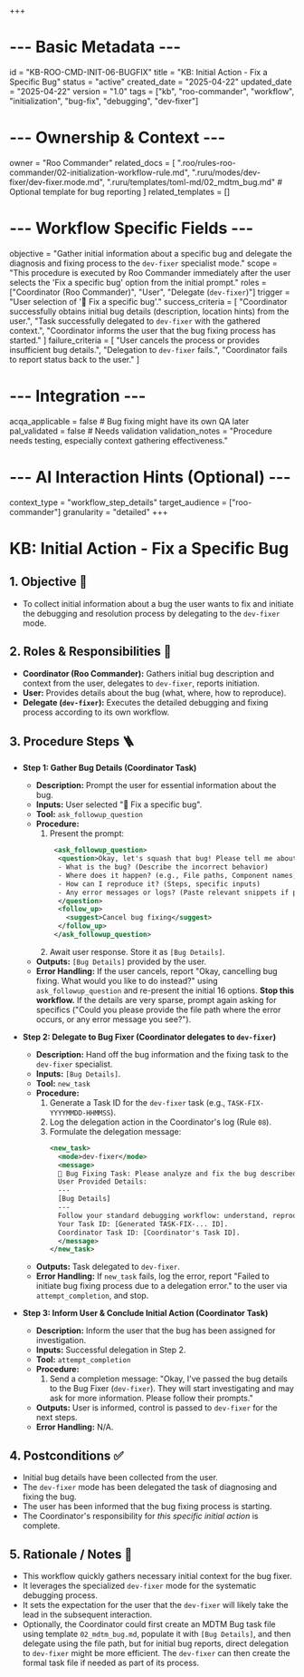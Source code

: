 +++
# --- Basic Metadata ---
id = "KB-ROO-CMD-INIT-06-BUGFIX"
title = "KB: Initial Action - Fix a Specific Bug"
status = "active"
created_date = "2025-04-22"
updated_date = "2025-04-22"
version = "1.0"
tags = ["kb", "roo-commander", "workflow", "initialization", "bug-fix", "debugging", "dev-fixer"]

# --- Ownership & Context ---
owner = "Roo Commander"
related_docs = [
    ".roo/rules-roo-commander/02-initialization-workflow-rule.md",
    ".ruru/modes/dev-fixer/dev-fixer.mode.md",
    ".ruru/templates/toml-md/02_mdtm_bug.md" # Optional template for bug reporting
]
related_templates = []

# --- Workflow Specific Fields ---
objective = "Gather initial information about a specific bug and delegate the diagnosis and fixing process to the `dev-fixer` specialist mode."
scope = "This procedure is executed by Roo Commander immediately after the user selects the 'Fix a specific bug' option from the initial prompt."
roles = ["Coordinator (Roo Commander)", "User", "Delegate (`dev-fixer`)"]
trigger = "User selection of '🐞 Fix a specific bug'."
success_criteria = [
    "Coordinator successfully obtains initial bug details (description, location hints) from the user.",
    "Task successfully delegated to `dev-fixer` with the gathered context.",
    "Coordinator informs the user that the bug fixing process has started."
]
failure_criteria = [
    "User cancels the process or provides insufficient bug details.",
    "Delegation to `dev-fixer` fails.",
    "Coordinator fails to report status back to the user."
]

# --- Integration ---
acqa_applicable = false # Bug fixing might have its own QA later
pal_validated = false # Needs validation
validation_notes = "Procedure needs testing, especially context gathering effectiveness."

# --- AI Interaction Hints (Optional) ---
context_type = "workflow_step_details"
target_audience = ["roo-commander"]
granularity = "detailed"
+++

# KB: Initial Action - Fix a Specific Bug

## 1. Objective 🎯
*   To collect initial information about a bug the user wants to fix and initiate the debugging and resolution process by delegating to the `dev-fixer` mode.

## 2. Roles & Responsibilities 👤
*   **Coordinator (Roo Commander):** Gathers initial bug description and context from the user, delegates to `dev-fixer`, reports initiation.
*   **User:** Provides details about the bug (what, where, how to reproduce).
*   **Delegate (`dev-fixer`):** Executes the detailed debugging and fixing process according to its own workflow.

## 3. Procedure Steps 🪜

*   **Step 1: Gather Bug Details (Coordinator Task)**
    *   **Description:** Prompt the user for essential information about the bug.
    *   **Inputs:** User selected "🐞 Fix a specific bug".
    *   **Tool:** `ask_followup_question`
    *   **Procedure:**
        1.  Present the prompt:
            ```xml
             <ask_followup_question>
              <question>Okay, let's squash that bug! Please tell me about it. Helpful details include:
              - What is the bug? (Describe the incorrect behavior)
              - Where does it happen? (e.g., File paths, Component names, URL)
              - How can I reproduce it? (Steps, specific inputs)
              - Any error messages or logs? (Paste relevant snippets if possible)
              </question>
              <follow_up>
                <suggest>Cancel bug fixing</suggest>
              </follow_up>
             </ask_followup_question>
            ```
        2.  Await user response. Store it as `[Bug Details]`.
    *   **Outputs:** `[Bug Details]` provided by the user.
    *   **Error Handling:** If the user cancels, report "Okay, cancelling bug fixing. What would you like to do instead?" using `ask_followup_question` and re-present the initial 16 options. **Stop this workflow.** If the details are very sparse, prompt again asking for specifics ("Could you please provide the file path where the error occurs, or any error message you see?").

*   **Step 2: Delegate to Bug Fixer (Coordinator delegates to `dev-fixer`)**
    *   **Description:** Hand off the bug information and the fixing task to the `dev-fixer` specialist.
    *   **Inputs:** `[Bug Details]`.
    *   **Tool:** `new_task`
    *   **Procedure:**
        1.  Generate a Task ID for the `dev-fixer` task (e.g., `TASK-FIX-YYYYMMDD-HHMMSS`).
        2.  Log the delegation action in the Coordinator's log (Rule `08`).
        3.  Formulate the delegation message:
            ```xml
            <new_task>
              <mode>dev-fixer</mode>
              <message>
              🐞 Bug Fixing Task: Please analyze and fix the bug described below.
              User Provided Details:
              ---
              [Bug Details]
              ---
              Follow your standard debugging workflow: understand, reproduce, isolate cause, propose/implement fix, verify. Ask clarifying questions if needed. Log your progress in your task file.
              Your Task ID: [Generated TASK-FIX-... ID].
              Coordinator Task ID: [Coordinator's Task ID].
              </message>
            </new_task>
            ```
    *   **Outputs:** Task delegated to `dev-fixer`.
    *   **Error Handling:** If `new_task` fails, log the error, report "Failed to initiate bug fixing process due to a delegation error." to the user via `attempt_completion`, and stop.

*   **Step 3: Inform User & Conclude Initial Action (Coordinator Task)**
    *   **Description:** Inform the user that the bug has been assigned for investigation.
    *   **Inputs:** Successful delegation in Step 2.
    *   **Tool:** `attempt_completion`
    *   **Procedure:**
        1.  Send a completion message: "Okay, I've passed the bug details to the Bug Fixer (`dev-fixer`). They will start investigating and may ask for more information. Please follow their prompts."
    *   **Outputs:** User is informed, control is passed to `dev-fixer` for the next steps.
    *   **Error Handling:** N/A.

## 4. Postconditions ✅
*   Initial bug details have been collected from the user.
*   The `dev-fixer` mode has been delegated the task of diagnosing and fixing the bug.
*   The user has been informed that the bug fixing process is starting.
*   The Coordinator's responsibility for *this specific initial action* is complete.

## 5. Rationale / Notes 🤔
*   This workflow quickly gathers necessary initial context for the bug fixer.
*   It leverages the specialized `dev-fixer` mode for the systematic debugging process.
*   It sets the expectation for the user that the `dev-fixer` will likely take the lead in the subsequent interaction.
*   Optionally, the Coordinator could first create an MDTM Bug task file using template `02_mdtm_bug.md`, populate it with `[Bug Details]`, and then delegate using the file path, but for initial bug reports, direct delegation to `dev-fixer` might be more efficient. The `dev-fixer` can then create the formal task file if needed as part of its process.